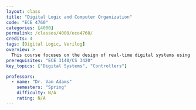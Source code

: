 ```yaml
---
layout: class
title: "Digital Logic and Computer Organization"
code: "ECE 4760"
categories: [4000]
permalink: /classes/4000/ece4760/
credits: 4
tags: [Digital Logic, Verilog]
overview: >
  This course focuses on the design of real-time digital systems using microprocessor-based embedded controllers. Students work in pairs to design, debug, and construct several small systems that illustrate and employ the techniques of digital system design acquired in previous courses. The class is primarily laboratory work, and lectures are used for the introduction of examples, description of specific modules to be designed, and instruction in the hardware and high-level design tools to be employed. This is a culminating design experience (CDE) course.
prerequisites: "ECE 3140/CS 3420"
key_topics: ["Digital Systems", "Controllers"]

professors:
  - name: "Dr. Van Adams"
    semesters: "Spring"
    difficulty: N/A
    rating: N/A
---
```

